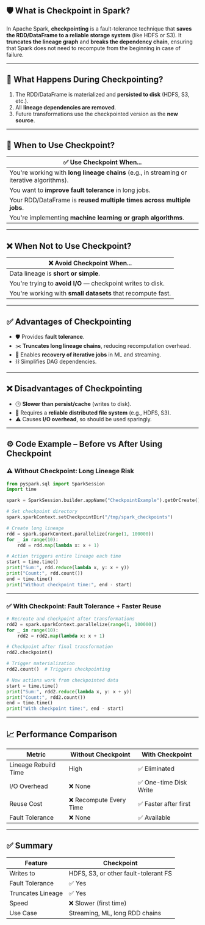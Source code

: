 ## 🛡️ What is **Checkpoint** in Spark?

In Apache Spark, **checkpointing** is a fault-tolerance technique that **saves the RDD/DataFrame to a reliable storage system** (like HDFS or S3). It **truncates the lineage graph** and **breaks the dependency chain**, ensuring that Spark does not need to recompute from the beginning in case of failure.

---

## 🔄 What Happens During Checkpointing?

1. The RDD/DataFrame is materialized and **persisted to disk** (HDFS, S3, etc.).
2. All **lineage dependencies are removed**.
3. Future transformations use the checkpointed version as the **new source**.

---

## 🎯 When to Use Checkpoint?

| ✅ Use Checkpoint When...                                                                  |
| ----------------------------------------------------------------------------------------- |
| You're working with **long lineage chains** (e.g., in streaming or iterative algorithms). |
| You want to **improve fault tolerance** in long jobs.                                     |
| Your RDD/DataFrame is **reused multiple times across multiple jobs**.                     |
| You're implementing **machine learning or graph algorithms**.                             |

---

## ❌ When Not to Use Checkpoint?

| ❌ Avoid Checkpoint When...                                  |
| ----------------------------------------------------------- |
| Data lineage is **short or simple**.                        |
| You're trying to **avoid I/O** — checkpoint writes to disk. |
| You're working with **small datasets** that recompute fast. |

---

## ✅ Advantages of Checkpointing

* 🛡️ Provides **fault tolerance**.
* ✂️ **Truncates long lineage chains**, reducing recomputation overhead.
* 🔁 Enables **recovery of iterative jobs** in ML and streaming.
* ⛓️ Simplifies DAG dependencies.

---

## ❌ Disadvantages of Checkpointing

* 🕒 **Slower than persist/cache** (writes to disk).
* 💾 Requires a **reliable distributed file system** (e.g., HDFS, S3).
* ⚠️ Causes **I/O overhead**, so should be used sparingly.

---

## ⚙️ Code Example – Before vs After Using Checkpoint

### ⚠️ Without Checkpoint: Long Lineage Risk

```python
from pyspark.sql import SparkSession
import time

spark = SparkSession.builder.appName("CheckpointExample").getOrCreate()

# Set checkpoint directory
spark.sparkContext.setCheckpointDir("/tmp/spark_checkpoints")

# Create long lineage
rdd = spark.sparkContext.parallelize(range(1, 100000))
for _ in range(10):
    rdd = rdd.map(lambda x: x + 1)

# Action triggers entire lineage each time
start = time.time()
print("Sum:", rdd.reduce(lambda x, y: x + y))
print("Count:", rdd.count())
end = time.time()
print("Without checkpoint time:", end - start)
```

---

### ✅ With Checkpoint: Fault Tolerance + Faster Reuse

```python
# Recreate and checkpoint after transformations
rdd2 = spark.sparkContext.parallelize(range(1, 100000))
for _ in range(10):
    rdd2 = rdd2.map(lambda x: x + 1)

# Checkpoint after final transformation
rdd2.checkpoint()

# Trigger materialization
rdd2.count()  # Triggers checkpointing

# Now actions work from checkpointed data
start = time.time()
print("Sum:", rdd2.reduce(lambda x, y: x + y))
print("Count:", rdd2.count())
end = time.time()
print("With checkpoint time:", end - start)
```

---

## 📈 Performance Comparison

| Metric               | Without Checkpoint     | With Checkpoint       |
| -------------------- | ---------------------- | --------------------- |
| Lineage Rebuild Time | High                   | ✅ Eliminated          |
| I/O Overhead         | ❌ None                 | ✅ One-time Disk Write |
| Reuse Cost           | ❌ Recompute Every Time | ✅ Faster after first  |
| Fault Tolerance      | ❌ None                 | ✅ Available           |

---

## ✅ Summary

| Feature           | Checkpoint                           |
| ----------------- | ------------------------------------ |
| Writes to         | HDFS, S3, or other fault-tolerant FS |
| Fault Tolerance   | ✅ Yes                                |
| Truncates Lineage | ✅ Yes                                |
| Speed             | ❌ Slower (first time)                |
| Use Case          | Streaming, ML, long RDD chains       |

